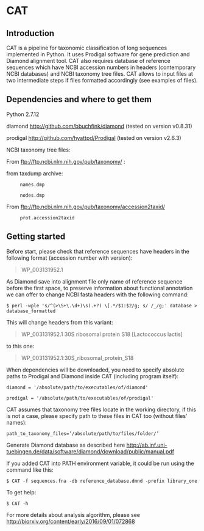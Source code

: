 # CAT

## Introduction

CAT is a pipeline for taxonomic classification of long sequences implemented in Python. It uses Prodigal software for gene prediction and Diamond alignment tool. CAT also requires database of reference sequences which have NCBI accession numbers in headers (contemporary NCBI databases) and NCBI taxonomy tree files. CAT allows to input files at two intermediate steps if files formatted accordingly (see examples of files).

## Dependencies and where to get them

Python 2.7.12

diamond	http://github.com/bbuchfink/diamond  (tested on version v0.8.31)

prodigal	http://github.com/hyattpd/Prodigal  (tested on version v2.6.3)

NCBI taxonomy tree files:

From ftp://ftp.ncbi.nlm.nih.gov/pub/taxonomy/ :

from taxdump archive:

 		 names.dmp 
	
 		 nodes.dmp
	
From ftp://ftp.ncbi.nlm.nih.gov/pub/taxonomy/accession2taxid/

 		 prot.accession2taxid

## Getting started

Before start, please check that reference sequences have headers in the following format (accession number with version):

>WP_003131952.1 <and anything else>

As Diamond save into alignment file only name of reference sequence before the first space, to preserve information about functional annotation we can offer to change NCBI fasta headers with the following command:

	$ perl -wple 's/^(>\S+\.\d+)\s(.+?) \[.*/$1:$2/g; s/ /_/g;' database > database_formatted

This will change headers from this variant:

>WP_003131952.1 30S ribosomal protein S18 [Lactococcus lactis]

to this one:

>WP_003131952.1:30S_ribosomal_protein_S18

When dependencies will be downloaded, you need to specify absolute paths to Prodigal and Diamond inside CAT (including program itself):

	diamond = '/absolute/path/to/executables/of/diamond'

	prodigal = '/absolute/path/to/executables/of/prodigal'

CAT assumes that taxonomy tree files locate in the working directory, if this is not a case, please specify path to these files in CAT too (without files' names):

	path_to_taxonomy_files=’/absolute/path/to/files/folder/’

Generate Diamond database as described here http://ab.inf.uni-tuebingen.de/data/software/diamond/download/public/manual.pdf

If you added CAT into PATH environment variable, it could be run using the command like this:

	$ CAT -f sequences.fna -db reference_database.dmnd -prefix library_one

To get help:

	$ CAT -h

For more details about analysis algorithm, please see http://biorxiv.org/content/early/2016/09/01/072868

